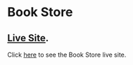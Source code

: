 # Book Store

## [Live Site](https://elegant-frangollo-d45f96.netlify.app/).

Click [here](https://elegant-frangollo-d45f96.netlify.app/) to see the Book Store live site.